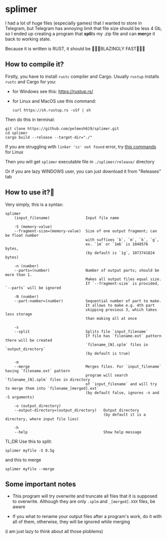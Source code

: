 # splimer

I had a lot of huge files (especially games) that I wanted to store in Telegram, but Telegram has annoying limit that file size should be less 4 Gb, so I ended up creating a program that **spli**ts my .zip file and can **mer**ge it back to working state.

Because it is written is RUST, it should be 🤩🤩🤩BLAZINGLY FAST🤩🤩🤩

## How to compile it?

Firstly, you have to install `rustc` compiler and Cargo. Usually `rustup` installs `rustc` and Cargo for you:

* for Windows see this: https://rustup.rs/
* for Linux and MacOS use this command:

    ```shell
    curl https://sh.rustup.rs -sSf | sh
    ```

Then do this in terminal:

```shell
git clone https://github.com/pelmesh619/splimer.git
cd splimer
cargo build --release --target-dir="./"
```

If you are struggling with `linker 'cc' not found` error, try [this commands](https://stackoverflow.com/a/66598982) for Linux

Then you will get `splimer` executable file in `./splimer/release/` directory

Or if you are lazy WINDOWS user, you can just download it from "Releases" tab

## How to use it?🧐

Very simply, this is a syntax:

```
splimer
    (input_filename)                Input file name

    -S (memory-value)
    --fragment-size=(memory-value)  Size of one output fragment; can be float number
                                    with suffixes `b`, `m`, `k`, `g`,
                                    ex. `1m` or `1mb` is 1048576 bytes, 
                                    (by default is `1g`, 1073741824 bytes)

    -n (number)
    --parts=(number)                Number of output parts; should be more than 1.
                                    Makes all output files equal size.
                                    If `--fragment-size` is provided, `--parts` will be ignored

    -N (number)
    --part-number=(number)          Sequential number of part to make. 
                                    It allows to make e.g. 4th part
                                    skipping previous 3, which takes less storage
                                    than making all at once

    -s
    --split                         Splits file `input_filename`
                                    If file has `filename.ext` pattern there will be created
                                    `filename_[N].splm` files in `output_directory`
                                    (by default is true)

    -m
    --merge                         Merges files. For `input_filename` having `filename.ext` pattern
                                    program will search `filename_[N].splm` files in directory
                                    of `input_filename` and will try to merge them into `filename_[merged].ext`
                                    (by default false, ignores -n and -S arguments)

    -o (output_directory)
    --output-directory=(output_directory)   Output directory
                                            (by default it is a directory, where input file lies)

    -h 
    --help                                  Show help message
```

TL;DR Use this to split:

```
splimer myfile -S 0.5g
```

and this to merge

```
splimer myfile --merge
```

## Some important notes

* This program will try overwrite and truncate all files that it is supposed to overwrite. Although they are only `.splm` and `_[merged].XXX` files, be aware

* If you what to rename your output files after a program's work, do it with all of them, otherwise, they will be ignored while merging

(i am just lazy to think about all those ploblems)

